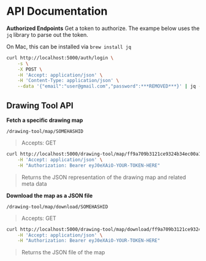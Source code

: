 # API Documentation

**Authorized Endpoints**
Get a token to authorize. The exampe below uses the `jq` library to parse out the token.

On Mac, this can be installed via `brew install jq`

```bash
curl http://localhost:5000/auth/login \
    -s \
    -X POST \
    -H 'Accept: application/json' \
    -H 'Content-Type: application/json' \
    --data '{"email":"user@gmail.com","password":***REMOVED***}' | jq -r .access_jwt
```

## Drawing Tool API

**Fetch a specific drawing map**

```
/drawing-tool/map/SOMEHASHID
```

> Accepts: GET

```bash
curl http://localhost:5000/drawing-tool/map/ff9a709b3121ce9324b34ec00a110966 \
    -H 'Accept: application/json' \
    -H "Authorization: Bearer eyJ0eXAiO-YOUR-TOKEN-HERE"
```

> Returns the JSON representation of the drawing map and related meta data

**Download the map as a JSON file**

```
/drawing-tool/map/download/SOMEHASHID
```

> Accepts: GET

```bash
curl http://localhost:5000/drawing-tool/map/download/ff9a709b3121ce9324b34ec00a110966 \
    -H 'Accept: application/json' \
    -H "Authorization: Bearer eyJ0eXAiO-YOUR-TOKEN-HERE"
```

> Returns the JSON file of the map

